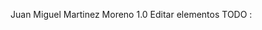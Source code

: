 Juan Miguel Martinez Moreno
1.0 Editar elementos TODO :
<!--Modifica el código TODO del repositorio Git para que se puedan editar individualmente los elementos-->
